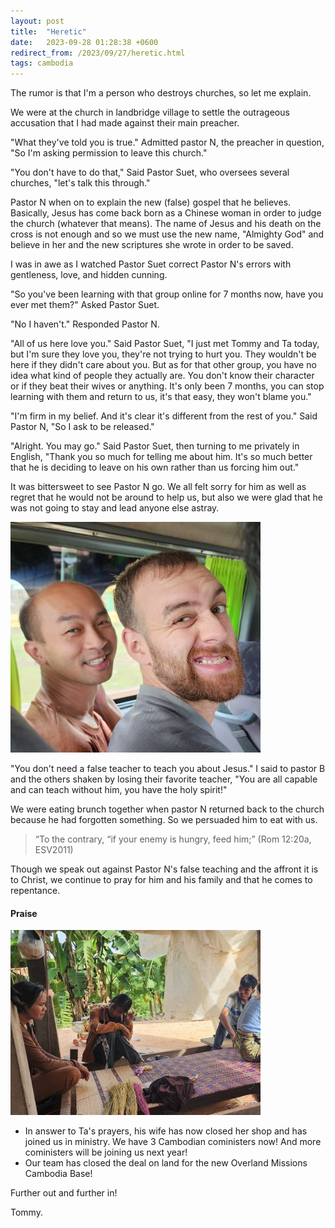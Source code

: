 ```yaml
---
layout: post
title:  "Heretic"
date:   2023-09-28 01:28:38 +0600
redirect_from: /2023/09/27/heretic.html
tags: cambodia
---
```


The rumor is that I'm a person who destroys churches, so let me explain.

We were at the church in landbridge village to settle the outrageous accusation that I had made against their main preacher.

"What they've told you is true." Admitted pastor N, the preacher in question, "So I'm asking permission to leave this church."

"You don't have to do that," Said Pastor Suet, who oversees several churches, "let's talk this through."

Pastor N when on to explain the new (false) gospel that he believes. Basically, Jesus has come back born as a Chinese woman in order to judge the church (whatever that means). The name of Jesus and his death on the cross is not enough and so we must use the new name, "Almighty God" and believe in her and the new scriptures she wrote in order to be saved. 

I was in awe as I watched Pastor Suet correct Pastor N's errors with gentleness, love, and hidden cunning.

"So you've been learning with that group online for 7 months now, have you ever met them?" Asked Pastor Suet.

"No I haven't." Responded Pastor N.

"All of us here love you." Said Pastor Suet, "I just met Tommy and Ta today, but I'm sure they love you, they're not trying to hurt you. They wouldn't be here if they didn't care about you. But as for that other group, you have no idea what kind of people they actually are. You don't know their character or if they beat their wives or anything. It's only been 7 months, you can stop learning with them and return to us, it's that easy, they won't blame you."

"I'm firm in my belief. And it's clear it's different from the rest of you." Said Pastor N, "So I ask to be released."

"Alright. You may go." Said Pastor Suet, then turning to me privately in English, "Thank you so much for telling me about him. It's so much better that he is deciding to leave on his own rather than us forcing him out."

It was bittersweet to see Pastor N go. We all felt sorry for him as well as regret that he would not be around to help us, but also we were glad that he was not going to stay and lead anyone else astray. 

![Me and Charles](/assets/pics/2023/mecharles.jpg)

"You don't need a false teacher to teach you about Jesus." I said to pastor B and the others shaken by losing their favorite teacher, "You are all capable and can teach without him, you have the holy spirit!"

We were eating brunch together when pastor N returned back to the church because he had forgotten something. So we persuaded him to eat with us.

> “To the contrary, “if your enemy is hungry, feed him;” (Rom 12:20a, ESV2011)

Though we speak out against Pastor N's false teaching and the affront it is to Christ, we continue to pray for him and his family and that he comes to repentance.

#### Praise

![Our Team](/assets/pics/2023/saru.jpg)

- In answer to Ta's prayers, his wife has now closed her shop and has joined us in ministry. We have 3 Cambodian coministers now! And more coministers will be joining us next year!
- Our team has closed the deal on land for the new Overland Missions Cambodia Base!

Further out and further in!

Tommy.

